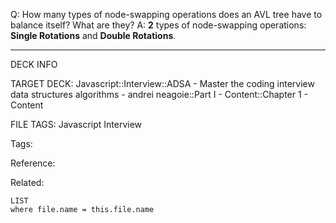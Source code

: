 Q: How many types of node-swapping operations does an AVL tree have to balance itself? What are they?
A: **2** types of node-swapping operations:  
**Single Rotations** and **Double Rotations**.
<!--ID: 1689972344557-->



---

DECK INFO

TARGET DECK: Javascript::Interview::ADSA - Master the coding interview data structures algorithms - andrei neagoie::Part I - Content::Chapter 1 - Content

FILE TAGS: Javascript Interview

Tags:

Reference:

Related:

```dataview
LIST
where file.name = this.file.name
```
